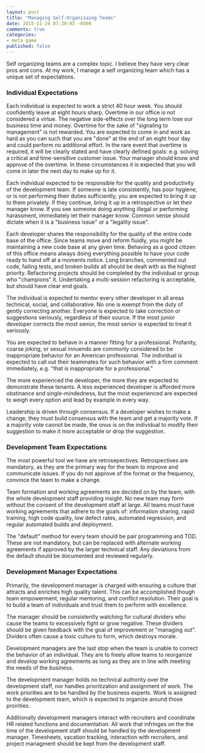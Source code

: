 ```yaml
---
layout: post
title: "Managing Self-Organizaing Teams"
date: 2015-11-24 07:39:03 -0500
comments: true
categories: 
- meta game
published: false
---
```


Self organizing teams are a complex topic. I believe they have very clear pros
and cons. At my work, I manage a self organizing team which has a unique set of
expectations.

### Individual Expectations

Each individual is expected to work a strict 40 hour week. You should
confidently leave at eight hours sharp. Overtime in our office is not considered
a virtue. The negative side-effects over the long term lose our business time
and money. Overtime for the sake of "signaling to management" is not rewarded.
You are expected to come in and work as hard as you can such that you are "done"
at the end of an eight hour day and could perform no additional effort. In the
rare event that overtime is required, it will be clearly stated and have clearly
defined goals: e.g. solving a critical and time-sensitive customer issue. Your
manager should know and approve of the overtime. In these circumstances it is
expected that you will come in later the next day to make up for it.

Each individual expected to be responsible for the quality and productivity of
the development team. If someone is late consistently, has poor hygiene, or is
not performing their duties sufficiently, you are expected to bring it up to
them privately. If they continue, bring it up in a retrospective or let their
manager know. If you see someone doing anything illegal or performing
harassment, immediately let their manager know. Common sense should dictate when
it is a "business issue" or a "legality issue".

Each developer shares the responsibility for the quality of the entire code base
of the office. Since teams move and reform fluidly, you might be maintaining a
new code base at any given time. Behaving as a good citizen of this office means
always doing everything possible to have your code ready to hand off at a
moments notice. Long branches, commented out code, failing tests, and broken
builds all should be dealt with as the highest priority. Refactoring projects
should be completed by the individual or group who "champions" it. Undertaking a
multi-session refactoring is acceptable, but should have clear end goals.

The individual is expected to mentor every other developer in all areas
technical, social, and collaborative. No one is exempt from the duty of gently
correcting another. Everyone is expected to take correction or suggestions
seriously, regardless of their source. If the most junior developer corrects the
most senior, the most senior is expected to treat it seriously.

You are expected to behave in a manner fitting for a professional. Profanity,
coarse joking, or sexual innuendo are commonly considered to be inappropriate
behavior for an American professional. The individual is expected to call out
their teammates for such behavior with a firm comment immediately, e.g. "that is
inappropriate for a professional."

The more experienced the developer, the more they are expected to demonstrate
these tenants. A less experienced developer is afforded more obstinance and
single-mindedness, but the most experienced are expected to weigh every option
and lead by example in every way.

Leadership is driven through consensus. If a developer wishes to make a change,
they must build consensus with the team and get a majority vote. If a majority
vote cannot be made, the onus is on the individual to modify their suggestion to
make it more acceptable or drop the suggestion.

### Development Team Expectations

The most powerful tool we have are retrosepectives. Retrospectives are
mandatory, as they are the primary way for the team to improve and communicate
issues. If you do not approve of the format or the frequency, convince the team
to make a change.

Team formation and working agreements are decided on by the team, with the whole
development staff providing insight. No new team may form without the consent of
the development staff at large. All teams must have working agreements that
adhere to the goals of: information sharing, rapid training, high code quality,
low defect rates, automated regression, and regular automated builds and
deployment.

The "default" method for every team should be pair programming and TDD. These
are not mandatory, but can be replaced with alternate working agreements if
approved by the larger technical staff. Any deviations from the default should
be documented and reviewed regularly.

### Development Manager Expectations

Primarily, the development manager is charged with ensuring a culture that
attracts and enriches high quality talent. This can be accomplished though team
empowerment, regular mentoring, and conflict resolution. Their goal is to build
a team of individuals and trust them to perform with excellence.

The manager should be consistently watching for cultural dividers who cause the
teams to excessively fight or grow negative. These dividers should be given
feedback with the goal of improvement or "managing out". Dividers often cause a
toxic culture to form, which destroys morale.

Development managers are the last stop when the team is unable to correct the
behavior of an individual. They are to freely allow teams to reorganize and
develop working agreements as long as they are in line with meeting the needs of
the business.

The development manager holds no technical authority over the development staff,
nor handles prioritization and assignment of work. The work priorities are to be
handled by the business experts. Work is assigned to the development team, which
is expected to organize around those proirities.

Additionally development managers interact with recruiters and coordinate HR
related functions and documentation. All work that infringes on the the time of
the development staff should be handled by the development manager. Timesheets,
vacation tracking, interaction with recruiters, and project managment should be
kept from the development staff.
